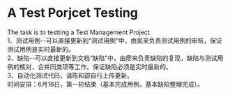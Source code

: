 # <B>A Test Porjcet Testing<br></B>
The task is to testting a Test Management Project<br>
1、测试用例--可以直接更新到“测试用例”中，由吴来负责测试用例的审核，保证测试用例是实时最新的。<br>
2、缺陷--可以直接更新到文档“缺陷”中，由廖来负责缺陷的复现，缺陷与测试用例的核对，合并同类项等工作。保证缺陷必须是实时最新的。<br>
3、自动化测试代码，请陈和邵自行上传更新。<br>
时间安排：6月16日，第一轮结束（基本完成用例，基本缺陷整理完成）。
   
